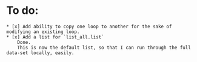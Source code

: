 # To do:
    * [x] Add ability to copy one loop to another for the sake of modifying an existing loop.
    * [x] Add a list for `list_all.list`
        Done.
        This is now the default list, so that I can run through the full data-set locally, easily.

